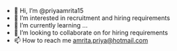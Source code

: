 - 👋 Hi, I’m @priyaamrita15
- 👀 I’m interested in recruitment and hiring requirements
- 🌱 I’m currently learning ...
- 💞️ I’m looking to collaborate on for hiring requirements
- 📫 How to reach me amrita.priya@hotmail.com

<!---
priyaamrita15/priyaamrita15 is a ✨ special ✨ repository because its `README.md` (this file) appears on your GitHub profile.
You can click the Preview link to take a look at your changes.
--->
